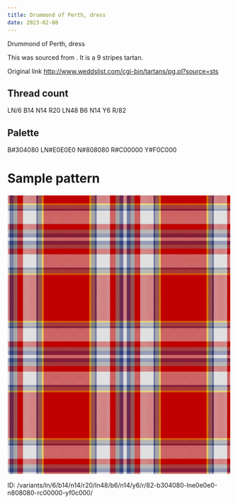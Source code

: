 ```yaml
---
title: Drummond of Perth, dress
date: 2023-02-08
---
```

Drummond of Perth, dress

This was sourced from <no value>.  It is a 9 stripes tartan.

Original link http://www.weddslist.com/cgi-bin/tartans/pg.pl?source=sts

## Thread count
LN/6 B14 N14 R20 LN48 B6 N14 Y6 R/82

## Palette
B#304080 LN#E0E0E0 N#808080 R#C00000 Y#F0C000

# Sample pattern

![Tartan detail](tartan.png "LN/6 B14 N14 R20 LN48 B6 N14 Y6 R/82 tartan")

ID: /variants/ln/6/b14/n14/r20/ln48/b6/n14/y6/r/82-b304080-lne0e0e0-n808080-rc00000-yf0c000/